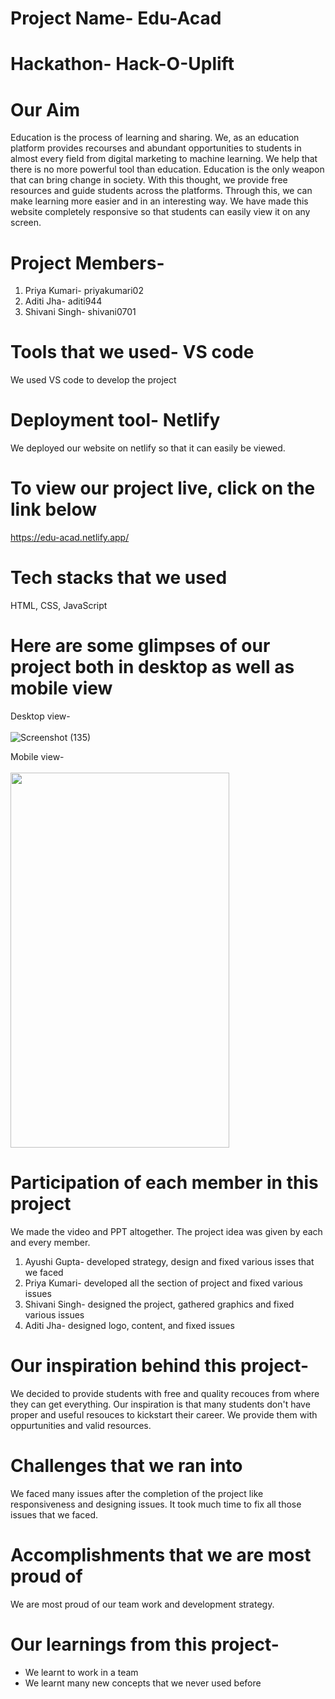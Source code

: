 # Project Name- Edu-Acad

# Hackathon- Hack-O-Uplift

# Our Aim
Education is the process of learning and sharing. We, as an education platform provides recourses and abundant opportunities to students in almost every field from digital marketing to machine learning. We help that there is no more powerful tool than education. Education is the only weapon that can bring change in society. With this thought, we provide free resources and guide students across the platforms. Through this, we can make learning more easier and in an interesting way. We have made this website completely responsive so that students can easily view it on any screen.

# Project Members-
1. Priya Kumari- priyakumari02
2. Aditi Jha- aditi944
3. Shivani Singh- shivani0701


# Tools that we used- VS code
We used VS code to develop the project

# Deployment tool- Netlify
We deployed our website on netlify so that it can easily be viewed.

# To view our project live, click on the link below
https://edu-acad.netlify.app/

# Tech stacks that we used
HTML, CSS, JavaScript

# Here are some glimpses of our project both in desktop as well as mobile view

Desktop view-
<br><br>
![Screenshot (135)](https://user-images.githubusercontent.com/77202746/132097287-028dbbed-5270-4906-999f-9653c6e79be8.png)


Mobile view-
<br><br>
<img src= "https://user-images.githubusercontent.com/77202746/132097642-54b9d892-776c-4d4e-94a1-053f49d5b2f7.jpg" width="350" height="600" />


# Participation of each member in this project
We made the video and PPT altogether. The project idea was given by each and every member.
1. Ayushi Gupta- developed strategy, design and fixed various isses that we faced
2. Priya Kumari- developed all the section of project and fixed various issues
3. Shivani Singh- designed the project, gathered graphics and fixed various issues
4. Aditi Jha- designed logo, content, and fixed issues

# Our inspiration behind this project-
We decided to provide students with free and quality recouces from where they can get everything. Our inspiration is that many students don't have proper and useful resouces to kickstart their career. We provide them with oppurtunities and valid resources. 

# Challenges that we ran into
We faced many issues after the completion of the project like responsiveness and designing issues. It took much time to fix all those issues that we faced.

# Accomplishments that we are most proud of
We are most proud of our team work and development strategy.

# Our learnings from this project-
* We learnt to work in a team
* We learnt many new concepts that we never used before


